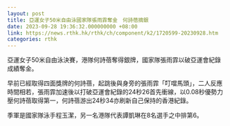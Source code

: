 ```yaml
---
layout: post
title: 亞運女子50米自由泳國家隊張雨霏奪金　何詩蓓摘銀
date: 2023-09-28 19:36:32.000000000 +08:00
link: https://news.rthk.hk/rthk/ch/component/k2/1720599-20230928.htm
categories: rthk
---
```


亞運女子50米自由泳決賽，港隊何詩蓓奪得銀牌，國家隊張雨霏以破亞運會紀錄成績奪金。

早前已經取得四面獎牌的何詩蓓，起跳後與身旁的張雨霏「叮噹馬頭」，二人反應時間相若，張雨霏加速後以打破亞運會紀錄的24秒26首先衝線，以0.08秒優勢力壓何詩蓓取得第一，何詩蓓游出24秒34亦刷新自己保持的香港紀錄。

季軍是國家隊泳手程玉潔，另一名港隊代表譚凱琳在8名選手之中排第6。
